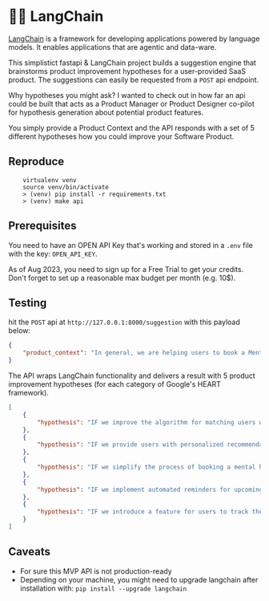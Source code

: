 # 🦜🔗  LangChain

[LangChain](https://python.langchain.com/docs/get_started/introduction) is a framework for developing applications powered by language models. It enables applications that are agentic and data-ware.

This simplistict fastapi & LangChain project builds a suggestion engine that brainstorms product improvement hypotheses for a user-provided SaaS product. The suggestions can easily be requested from a `POST` api endpoint.

Why hypotheses you might ask? I wanted to check out in how far an api could be built that acts as a Product Manager or Product Designer co-pilot for hypothesis generation about potential product features.

You simply provide a Product Context and the API responds with a set of 5 different hypotheses how you could improve your Software Product.

## Reproduce

```shell
    virtualenv venv
    source venv/bin/activate
    > (venv) pip install -r requirements.txt
    > (venv) make api
```

## Prerequisites

You need to have an OPEN API Key that's working and stored in a `.env` file with the key: `OPEN_API_KEY`.

As of Aug 2023, you need to sign up for a Free Trial to get your credits.
Don't forget to set up a reasonable max budget per month (e.g. 10$).

## Testing

hit the `POST` api at `http://127.0.0.1:8000/suggestion` with this payload below: 
```json
{
    "product_context": "In general, we are helping users to book a Mental Health meeting with a certified psychologist to improve their Mental Health goals. This area of the product deals with finding a suitable psychologist which is a good fit for the user (language, age, background, ...)."
}
```

The API wraps LangChain functionality and delivers a result with
5 product improvement hypotheses (for each category of Google's HEART framework).

```json
[
    {
        "hypothesis": "IF we improve the algorithm for matching users with suitable psychologists based on their language, age, and background, THEN there will be an improvement in adoption."
    },
    {
        "hypothesis": "IF we provide users with personalized recommendations for psychologists based on their previous sessions and ratings, THEN there will be an improvement in engagement."
    },
    {
        "hypothesis": "IF we simplify the process of booking a mental health meeting with a certified psychologist, THEN there will be an improvement in task_success."
    },
    {
        "hypothesis": "IF we implement automated reminders for upcoming mental health meetings, THEN there will be an improvement in retention."
    },
    {
        "hypothesis": "IF we introduce a feature for users to track their progress and set mental health goals, THEN there will be an improvement in happiness."
    }
]
```

## Caveats
- For sure this MVP API is not production-ready
- Depending on your machine, you might need to upgrade langchain after installation with: `pip install --upgrade langchain`

